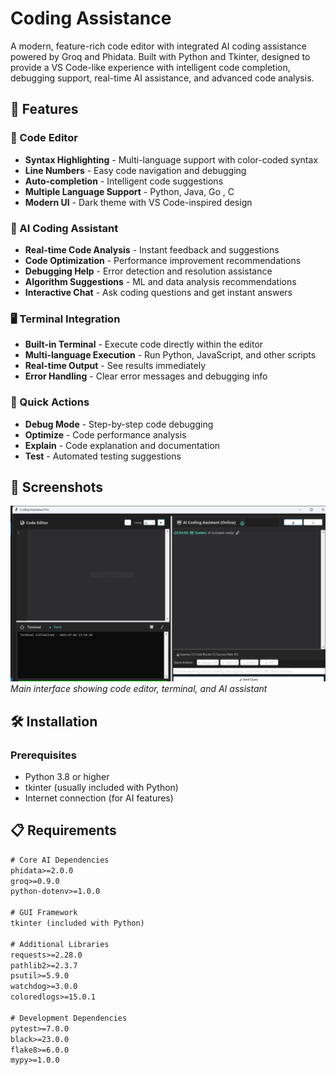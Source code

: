 # Coding Assistance 

A modern, feature-rich code editor with integrated AI coding assistance powered by Groq and Phidata. Built with Python and Tkinter, designed to provide a VS Code-like experience with intelligent code completion, debugging support, real-time AI assistance, and advanced code analysis.

## 🚀 Features

### 📝 Code Editor
- **Syntax Highlighting** - Multi-language support with color-coded syntax
- **Line Numbers** - Easy code navigation and debugging
- **Auto-completion** - Intelligent code suggestions
- **Multiple Language Support** - Python, Java, Go , C
- **Modern UI** - Dark theme with VS Code-inspired design

### 🤖 AI Coding Assistant
- **Real-time Code Analysis** - Instant feedback and suggestions
- **Code Optimization** - Performance improvement recommendations
- **Debugging Help** - Error detection and resolution assistance
- **Algorithm Suggestions** - ML and data analysis recommendations
- **Interactive Chat** - Ask coding questions and get instant answers

### 🖥️ Terminal Integration
- **Built-in Terminal** - Execute code directly within the editor
- **Multi-language Execution** - Run Python, JavaScript, and other scripts
- **Real-time Output** - See results immediately
- **Error Handling** - Clear error messages and debugging info

### 🎯 Quick Actions
- **Debug Mode** - Step-by-step code debugging
- **Optimize** - Code performance analysis
- **Explain** - Code explanation and documentation
- **Test** - Automated testing suggestions

## 📸 Screenshots

![Main Interface](image.png)
*Main interface showing code editor, terminal, and AI assistant*


## 🛠️ Installation

### Prerequisites
- Python 3.8 or higher
- tkinter (usually included with Python)
- Internet connection (for AI features)


## 📋 Requirements

```txt
# Core AI Dependencies
phidata>=2.0.0
groq>=0.9.0
python-dotenv>=1.0.0

# GUI Framework
tkinter (included with Python)

# Additional Libraries
requests>=2.28.0
pathlib2>=2.3.7
psutil>=5.9.0
watchdog>=3.0.0
coloredlogs>=15.0.1

# Development Dependencies
pytest>=7.0.0
black>=23.0.0
flake8>=6.0.0
mypy>=1.0.0
